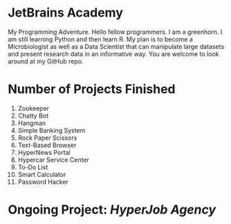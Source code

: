 # JetBrains Academy
My Programming Adventure.
Hello fellow programmers. I am a greenhorn.
I am still learning Python and then learn R.
My plan is to become a Microbiologist as well
as a Data Scientist that can manipulate large datasets
and present research data in an informative way.
You are welcome to look around at my GitHub repo.

# Number of Projects Finished
1. Zookeeper
2. Chatty Bot
3. Hangman
4. Simple Banking System
5. Rock Paper Scissors
6. Text-Based Browser
7. HyperNews Portal
8. Hypercar Service Center
9. To-Do List
10. Smart Calculator
11. Password Hacker

# Ongoing Project: *HyperJob Agency*